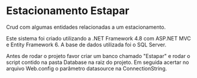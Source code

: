 # Estacionamento Estapar
Crud com algumas entidades relacionadas a um estacionamento.

Este sistema foi criado utilizando a .NET Framework 4.8 com ASP.NET MVC e Entity Framework 6. A base de dados utilizada foi o SQL Server.

Antes de rodar o projeto favor criar um banco chamado "Estapar" e rodar o script contido na pasta Database na raiz do projeto. 
Em seguida acertar no arquivo Web.config o parâmetro datasource na ConnectionString.

